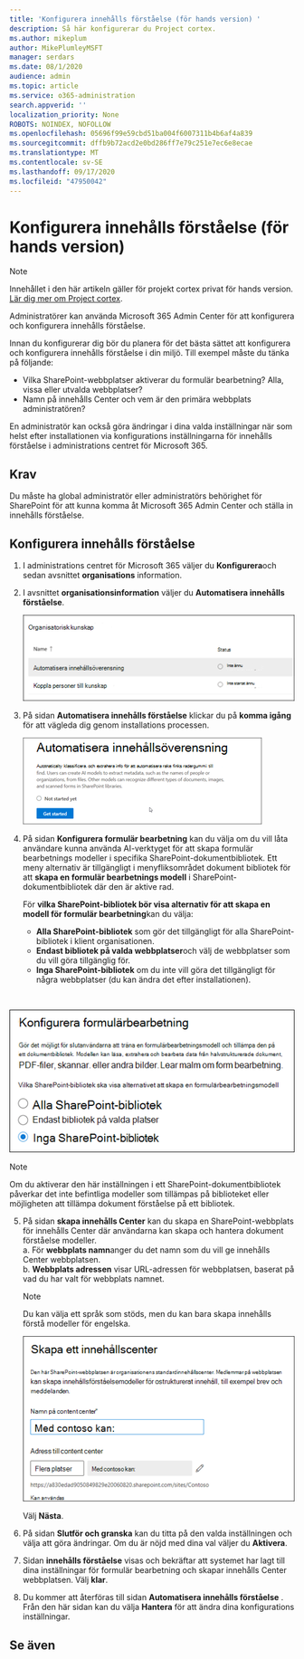 ```yaml
---
title: 'Konfigurera innehålls förståelse (för hands version) '
description: Så här konfigurerar du Project cortex.
ms.author: mikeplum
author: MikePlumleyMSFT
manager: serdars
ms.date: 08/1/2020
audience: admin
ms.topic: article
ms.service: o365-administration
search.appverid: ''
localization_priority: None
ROBOTS: NOINDEX, NOFOLLOW
ms.openlocfilehash: 05696f99e59cbd51ba004f6007311b4b6af4a839
ms.sourcegitcommit: dffb9b72acd2e0bd286ff7e79c251e7ec6e8ecae
ms.translationtype: MT
ms.contentlocale: sv-SE
ms.lasthandoff: 09/17/2020
ms.locfileid: "47950042"
---
```

# <a name="set-up-content-understanding-preview"></a>Konfigurera innehålls förståelse (för hands version)

> [!Note] 
> Innehållet i den här artikeln gäller för projekt cortex privat för hands version. [Lär dig mer om Project cortex](https://aka.ms/projectcortex).

Administratörer kan använda Microsoft 365 Admin Center för att konfigurera och konfigurera innehålls förståelse. 

Innan du konfigurerar dig bör du planera för det bästa sättet att konfigurera och konfigurera innehålls förståelse i din miljö. Till exempel måste du tänka på följande:
- Vilka SharePoint-webbplatser aktiverar du formulär bearbetning? Alla, vissa eller utvalda webbplatser?
- Namn på innehålls Center och vem är den primära webbplats administratören?

En administratör kan också göra ändringar i dina valda inställningar när som helst efter installationen via konfigurations inställningarna för innehålls förståelse i administrations centret för Microsoft 365.


## <a name="requirements"></a>Krav 
Du måste ha global administratör eller administratörs behörighet för SharePoint för att kunna komma åt Microsoft 365 Admin Center och ställa in innehålls förståelse.


## <a name="to-set-up-content-understanding"></a>Konfigurera innehålls förståelse

1. I administrations centret för Microsoft 365 väljer du **Konfigurera**och sedan avsnittet **organisations** information.
2. I avsnittet **organisationsinformation** väljer du **Automatisera innehålls förståelse**.<br/>

    ![Sidan för information om organisationens kunskap](../media/content-understanding/admin-org-knowledge-options.png)</br>

3. På sidan **Automatisera innehålls förståelse** klickar du på **komma igång** för att vägleda dig genom installations processen.<br/>

    ![Starta installationen](../media/content-understanding/admin-content-understanding-get-started.png)</br>


4. På sidan **Konfigurera formulär bearbetning** kan du välja om du vill låta användare kunna använda AI-verktyget för att skapa formulär bearbetnings modeller i specifika SharePoint-dokumentbibliotek. Ett meny alternativ är tillgängligt i menyfliksområdet dokument bibliotek för att **skapa en formulär bearbetnings modell** i SharePoint-dokumentbibliotek där den är aktive rad.
 
     För **vilka SharePoint-bibliotek bör visa alternativ för att skapa en modell för formulär bearbetning**kan du välja:</br>
    - **Alla SharePoint-bibliotek** som gör det tillgängligt för alla SharePoint-bibliotek i klient organisationen.</br>
    - **Endast bibliotek på valda webbplatser**och välj de webbplatser som du vill göra tillgänglig för.</br>
    - **Inga SharePoint-bibliotek** om du inte vill göra det tillgängligt för några webbplatser (du kan ändra det efter installationen).
</br>

   ![Konfigurera formulär bearbetning](../media/content-understanding/admin-configforms.png)
</br>

   > [!Note]
   > Om du aktiverar den här inställningen i ett SharePoint-dokumentbibliotek påverkar det inte befintliga modeller som tillämpas på biblioteket eller möjligheten att tillämpa dokument förståelse på ett bibliotek. 

    
5. På sidan **skapa innehålls Center** kan du skapa en SharePoint-webbplats för innehålls Center där användarna kan skapa och hantera dokument förståelse modeller. </br>
    a. För **webbplats namn**anger du det namn som du vill ge innehålls Center webbplatsen.</br>
    b. **Webbplats adressen** visar URL-adressen för webbplatsen, baserat på vad du har valt för webbplats namnet.</br>

    > [!Note] 
    > Du kan välja ett språk som stöds, men du kan bara skapa innehålls förstå modeller för engelska.</br>

      ![Skapa innehålls Center](../media/content-understanding/admin-cu-create-cc.png)</br>


    Välj **Nästa**.
6. På sidan **Slutför och granska** kan du titta på den valda inställningen och välja att göra ändringar. Om du är nöjd med dina val väljer du **Aktivera**.



7. Sidan **innehålls förståelse** visas och bekräftar att systemet har lagt till dina inställningar för formulär bearbetning och skapar innehålls Center webbplatsen. Välj **klar**.

8. Du kommer att återföras till sidan **Automatisera innehålls förståelse** . Från den här sidan kan du välja **Hantera** för att ändra dina konfigurations inställningar. 

## <a name="see-also"></a>Se även



  






